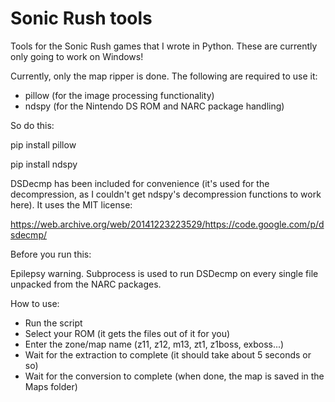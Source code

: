 # Sonic Rush tools
Tools for the Sonic Rush games that I wrote in Python. These are currently only going to work on Windows!

Currently, only the map ripper is done. The following are required to use it:
- pillow (for the image processing functionality)
- ndspy (for the Nintendo DS ROM and NARC package handling)

So do this:

pip install pillow

pip install ndspy


DSDecmp has been included for convenience (it's used for the decompression, as I couldn't get ndspy's decompression functions to work here). It uses the MIT license:

https://web.archive.org/web/20141223223529/https://code.google.com/p/dsdecmp/

Before you run this:

Epilepsy warning. Subprocess is used to run DSDecmp on every single file unpacked from the NARC packages.

How to use:

- Run the script
- Select your ROM (it gets the files out of it for you)
- Enter the zone/map name (z11, z12, m13, zt1, z1boss, exboss...)
- Wait for the extraction to complete (it should take about 5 seconds or so)
- Wait for the conversion to complete (when done, the map is saved in the Maps folder)
